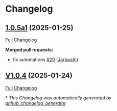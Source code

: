 # Changelog

## [1.0.5a1](https://github.com/OpenVoiceOS/ovos-skill-camera/tree/1.0.5a1) (2025-01-25)

[Full Changelog](https://github.com/OpenVoiceOS/ovos-skill-camera/compare/V1.0.4...1.0.5a1)

**Merged pull requests:**

- fix automations [\#20](https://github.com/OpenVoiceOS/ovos-skill-camera/pull/20) ([JarbasAl](https://github.com/JarbasAl))

## [V1.0.4](https://github.com/OpenVoiceOS/ovos-skill-camera/tree/V1.0.4) (2025-01-24)

[Full Changelog](https://github.com/OpenVoiceOS/ovos-skill-camera/compare/1.0.4...V1.0.4)



\* *This Changelog was automatically generated by [github_changelog_generator](https://github.com/github-changelog-generator/github-changelog-generator)*
